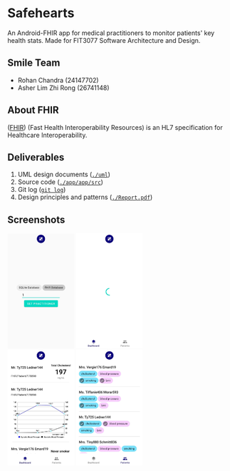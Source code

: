 # Safehearts
An Android-FHIR app for medical practitioners to monitor patients' key health stats. Made for FIT3077 Software Architecture and Design.

## Smile Team
- Rohan Chandra (24147702)
- Asher Lim Zhi Rong (26741148)

## About FHIR
([FHIR](http://www.fhir.org/)) (Fast Health Interoperability Resources) is an HL7 specification for Healthcare Interoperability.

## Deliverables
1. UML design documents ([`./uml`](https://github.com/asherLZR/safehearts/tree/master/uml))
2. Source code ([`./app/app/src`](https://github.com/asherLZR/safehearts/tree/master/app/app/src))
3. Git log ([`git log`](https://github.com/asherLZR/safehearts/commits/master))
4. Design principles and patterns ([`./Report.pdf`](https://github.com/asherLZR/safehearts/blob/master/Report.pdf))

## Screenshots
<img src="markdown-assets/home.jpg" alt="drawing" width="150"/>
<img src="markdown-assets/load.jpg" alt="drawing" width="150"/>
<br>
<img src="markdown-assets/dashboard.jpg" alt="drawing" width="150"/>
<img src="markdown-assets/patients.jpg" alt="drawing" width="150"/>
